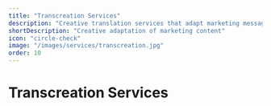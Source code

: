 ```yaml
---
title: "Transcreation Services"
description: "Creative translation services that adapt marketing messages, slogans, and creative content to resonate with local audiences while preserving brand intent."
shortDescription: "Creative adaptation of marketing content"
icon: "circle-check"
image: "/images/services/transcreation.jpg"
order: 10
---
```


# Transcreation Services

<!-- Content placeholder for Transcreation Services -->